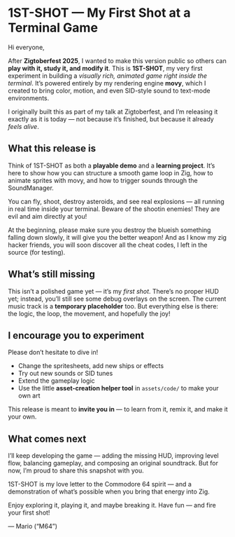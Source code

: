 # 1ST-SHOT — My First Shot at a Terminal Game

Hi everyone,

After **Zigtoberfest 2025**, I wanted to make this version public so others can **play with it, study it, and modify it**.
This is **1ST-SHOT**, my very first experiment in building a *visually rich, animated game right inside the terminal*.
It’s powered entirely by my rendering engine **movy**, which I created to bring color, motion, and even SID-style sound to text-mode environments.

I originally built this as part of my talk at Zigtoberfest, and I’m releasing it exactly as it is today — not because it’s finished, but because it already *feels alive*.

## What this release is

Think of 1ST-SHOT as both a **playable demo** and a **learning project**.
It’s here to show how you can structure a smooth game loop in Zig, how to animate sprites with movy, and how to trigger sounds through the SoundManager.

You can fly, shoot, destroy asteroids, and see real explosions — all running in real time inside your terminal.
Beware of the shootin enemies! They are evil and aim directly at you!

At the beginning, please make sure you destroy the blueish something falling down slowly, it will give you the better weapon!
And as I know my zig hacker friends, you will soon discover all the cheat codes, I left in the source (for testing).

## What’s still missing

This isn’t a polished game yet — it’s my *first shot*.
There’s no proper HUD yet; instead, you’ll still see some debug overlays on the screen.
The current music track is a **temporary placeholder** too.
But everything else is there: the logic, the loop, the movement, and hopefully the joy!

## I encourage you to experiment

Please don’t hesitate to dive in!

* Change the spritesheets, add new ships or effects
* Try out new sounds or SID tunes
* Extend the gameplay logic
* Use the little **asset-creation helper tool** in `assets/code/` to make your own art

This release is meant to **invite you in** — to learn from it, remix it, and make it your own.

## What comes next

I’ll keep developing the game — adding the missing HUD, improving level flow, balancing gameplay, and composing an original soundtrack.
But for now, I’m proud to share this snapshot with you.

1ST-SHOT is my love letter to the Commodore 64 spirit — and a demonstration of what’s possible when you bring that energy into Zig.

Enjoy exploring it, playing it, and maybe breaking it.
Have fun — and fire your first shot!

— Mario (“M64”)


